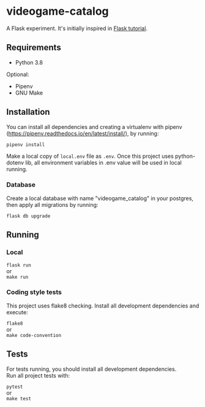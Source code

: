 # videogame-catalog
A Flask experiment. It's initially inspired in [Flask tutorial](https://flask.palletsprojects.com/en/1.1.x/tutorial/).

## Requirements

- Python 3.8

Optional:
- Pipenv
- GNU Make

## Installation

You can install all dependencies and creating a virtualenv with pipenv (https://pipenv.readthedocs.io/en/latest/install/),
by running:

`pipenv install`

Make a local copy of `local.env` file as `.env`. Once this project uses python-dotenv lib, all environment variables in .env value will be used in local running.

### Database
Create a local database with name "videogame_catalog" in your postgres, then apply all migrations by running:

`flask db upgrade`

## Running 

### Local

`flask run`<br>
or<br>
`make run`

### Coding style tests

This project uses flake8 checking. Install all development dependencies and execute:

`flake8`<br>
or<br>
`make code-convention`

## Tests

For tests running, you should install all development dependencies.<br>
Run all project tests with:

`pytest`<br>
or<br>
`make test`
